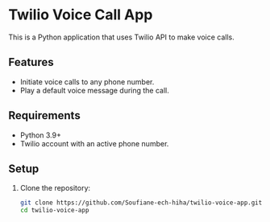 # Twilio Voice Call App  

This is a Python application that uses Twilio API to make voice calls.  

## Features  
- Initiate voice calls to any phone number.  
- Play a default voice message during the call.  

## Requirements  
- Python 3.9+  
- Twilio account with an active phone number.  

## Setup  

1. Clone the repository:  
   ```bash
   git clone https://github.com/Soufiane-ech-hiha/twilio-voice-app.git
   cd twilio-voice-app